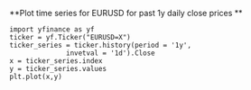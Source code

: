 **Plot time series for EURUSD for past 1y daily close prices **
```
import yfinance as yf
ticker = yf.Ticker("EURUSD=X")
ticker_series = ticker.history(period = '1y',
              invetval = '1d').Close
x = ticker_series.index
y = ticker_series.values
plt.plot(x,y)
```
